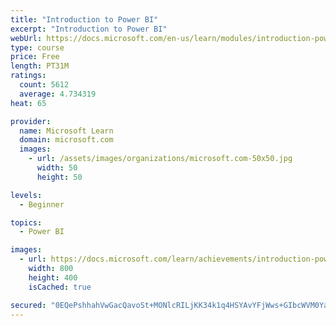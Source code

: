 ```yaml
---
title: "Introduction to Power BI"
excerpt: "Introduction to Power BI"
webUrl: https://docs.microsoft.com/en-us/learn/modules/introduction-power-bi/
type: course
price: Free
length: PT31M
ratings:
  count: 5612
  average: 4.734319
heat: 65

provider:
  name: Microsoft Learn
  domain: microsoft.com
  images:
    - url: /assets/images/organizations/microsoft.com-50x50.jpg
      width: 50
      height: 50

levels:
  - Beginner

topics:
  - Power BI

images:
  - url: https://docs.microsoft.com/learn/achievements/introduction-power-bi-social.png
    width: 800
    height: 400
    isCached: true

secured: "0EQePshhahVwGacQavoSt+MONlcRILjKK34k1q4HSYAvYFjWws+GIbcWVM0YabjcAi9VVWnluZIl7D19H7zSRt5YKUAqK+HYlNWvGMpYQjpHwRrwyJqFHgn9Oy9pFmoW+uT50IiXvLnyBHydo+8win5HhdGTtkPwy4xjZ8PBF1/9vSvCTtmxg23x0LNT70aReGPgXyqawp47GSeHp5/3og1/aE5VhwZ20DxHF5C5JYbm6v2b74d8WOWcurCudUE/rGOE4WXKrSpjg4/H4DUEEYXafbTrV/AtMbUxiOFFT9dpzlJhwF5m8I9cROqx/1Walzk+1Af4qEe7Qnk6Z+4Wv8JQhrRQiAuaFF7qatXxvn8WltQv6D8gVRZ3e1RumXhRGkCgsFdo774LOdGnhots5yFAq8T1FK3DA8Pd/LvxJ3I=;TWZznoi7rjO8+ZEsQ/TtMA=="
---
```


